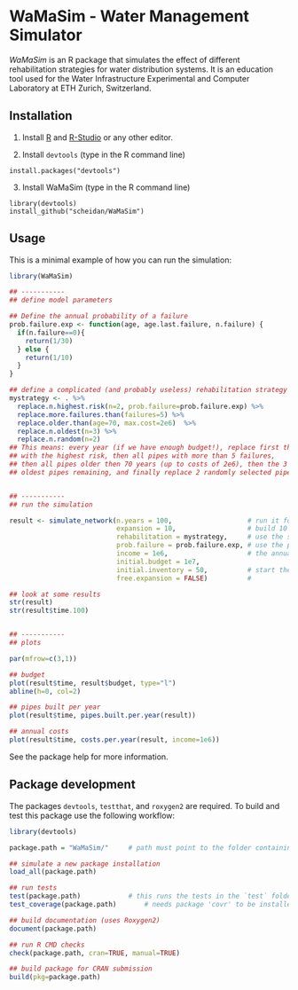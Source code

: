 WaMaSim - Water Management Simulator
====================================

_WaMaSim_ is an R package that simulates the effect of different
rehabilitation strategies for water distribution systems. It is an
education tool used for the Water Infrastructure Experimental and
Computer Laboratory at ETH Zurich, Switzerland.


## Installation

1. Install [R](https://cloud.r-project.org/) and [R-Studio](https://www.rstudio.com/products/RStudio/) or any other editor.

2. Install `devtools` (type in the R command line)
```
install.packages("devtools")
```

3. Install WaMaSim (type in the R command line)
```
library(devtools)
install_github("scheidan/WaMaSim")
```


## Usage

This is a minimal example of how you can run the simulation:
```R
library(WaMaSim)

## -----------
## define model parameters

## Define the annual probability of a failure
prob.failure.exp <- function(age, age.last.failure, n.failure) {
  if(n.failure==0){
    return(1/30)
  } else {
    return(1/10)
  }
}

## define a complicated (and probably useless) rehabilitation strategy
mystrategy <- . %>%
  replace.n.highest.risk(n=2, prob.failure=prob.failure.exp) %>%
  replace.more.failures.than(failures=5) %>%
  replace.older.than(age=70, max.cost=2e6)  %>%
  replace.n.oldest(n=3) %>%
  replace.n.random(n=2)
## This means: every year (if we have enough budget!), replace first the 2 pipes
## with the highest risk, then all pipes with more than 5 failures,
## then all pipes older then 70 years (up to costs of 2e6), then the 3
## oldest pipes remaining, and finally replace 2 randomly selected pipes.


## -----------
## run the simulation

result <- simulate_network(n.years = 100,                   # run it for 100 years
                           expansion = 10,                  # build 10 pipes per year (if money is available)
                           rehabilitation = mystrategy,     # use the strategy defined above
                           prob.failure = prob.failure.exp, # use the probability function defined above
                           income = 1e6,                    # the annual income
                           initial.budget = 1e7,
                           initial.inventory = 50,          # start the simulation with 50 new pipes
                           free.expansion = FALSE)          #

## look at some results
str(result)
str(result$time.100)


## -----------
## plots

par(mfrow=c(3,1))

## budget
plot(result$time, result$budget, type="l")
abline(h=0, col=2)

## pipes built per year
plot(result$time, pipes.built.per.year(result))

## annual costs
plot(result$time, costs.per.year(result, income=1e6))
```

See the package help for more information.



## Package development

The packages `devtools`, `testthat`, and `roxygen2` are required.
To build and test this package use the following workflow:
```R
library(devtools)

package.path = "WaMaSim/"     # path must point to the folder containing the WaMaSim files

## simulate a new package installation
load_all(package.path)

## run tests
test(package.path)            # this runs the tests in the `test` folder of the package
test_coverage(package.path)       # needs package 'covr' to be installed

## build documentation (uses Roxygen2)
document(package.path)

## run R CMD checks
check(package.path, cran=TRUE, manual=TRUE)

## build package for CRAN submission
build(pkg=package.path)

```
